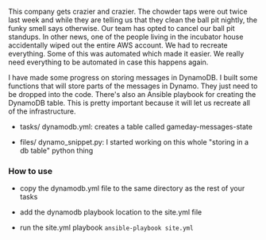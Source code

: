 This company gets crazier and crazier. The chowder taps were out twice last week and while they are telling us that they clean the ball pit nightly, the funky smell says otherwise. Our team has opted to cancel our ball pit standups. In other news, one of the people living in the incubator house accidentally wiped out the entire AWS account. We had to recreate everything. Some of this was automated which made it easier. We really need everything to be automated in case this happens again.

I have made some progress on storing messages in DynamoDB. I built some functions that will store parts of the messages in Dynamo. They just need to be dropped into the code. There's also an Ansible playbook for creating the DynamoDB table. This is pretty important because it will let us recreate all of the infrastructure.

- tasks/
	dynamodb.yml: creates a table called gameday-messages-state

- files/
	dynamo_snippet.py: I started working on this whole "storing in a db table" python thing

### How to use

- copy the dynamodb.yml file to the same directory as the rest of your tasks

- add the dynamodb playbook location to the site.yml file

- run the site.yml playbook ```ansible-playbook site.yml```
